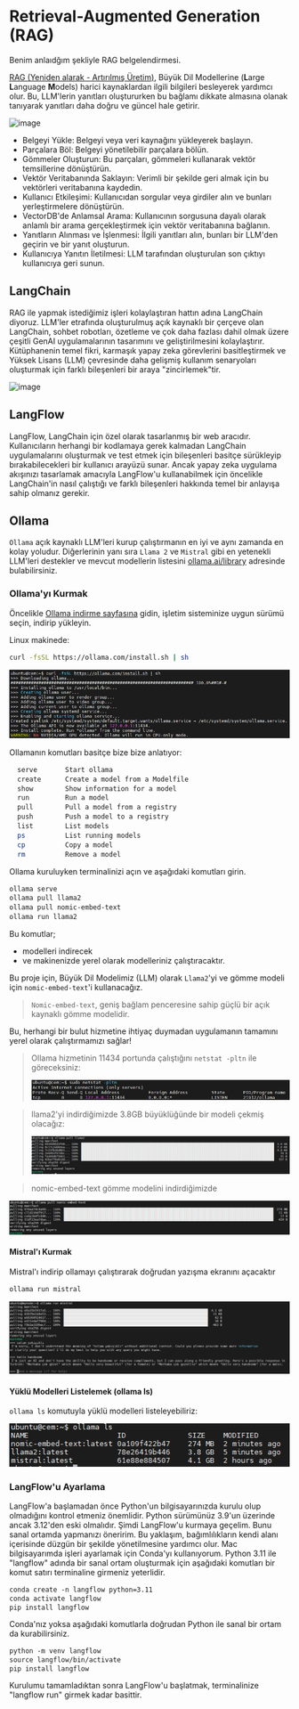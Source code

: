 # Retrieval-Augmented Generation (RAG)
Benim anlaıdğım şekliyle RAG belgelendirmesi.

[RAG (Yeniden alarak - Artırılmış Üretim)](https://newsletter.nocode.ai/p/guide-retrieval-augmented-generation), Büyük Dil Modellerine (**L**arge **L**anguage **M**odels) harici kaynaklardan ilgili bilgileri besleyerek yardımcı olur. 
Bu, LLM'lerin yanıtları oluştururken bu bağlamı dikkate almasına olanak tanıyarak yanıtları daha doğru ve güncel hale getirir.

![image](https://github.com/cemtopkaya/retrieval-augmented-generation/assets/261946/d277a72a-2e32-4a20-baf6-00bde5a40299)

- Belgeyi Yükle: Belgeyi veya veri kaynağını yükleyerek başlayın. 
- Parçalara Böl: Belgeyi yönetilebilir parçalara bölün.
- Gömmeler Oluşturun: Bu parçaları, gömmeleri kullanarak vektör temsillerine dönüştürün.
- Vektör Veritabanında Saklayın: Verimli bir şekilde geri almak için bu vektörleri veritabanına kaydedin.
- Kullanıcı Etkileşimi: Kullanıcıdan sorgular veya girdiler alın ve bunları yerleştirmelere dönüştürün.
- VectorDB'de Anlamsal Arama: Kullanıcının sorgusuna dayalı olarak anlamlı bir arama gerçekleştirmek için vektör veritabanına bağlanın.
- Yanıtların Alınması ve İşlenmesi: İlgili yanıtları alın, bunları bir LLM'den geçirin ve bir yanıt oluşturun.
- Kullanıcıya Yanıtın İletilmesi: LLM tarafından oluşturulan son çıktıyı kullanıcıya geri sunun.

## LangChain
RAG ile yapmak istediğimiz işleri kolaylaştıran hattın adına LangChain diyoruz. LLM'ler etrafında oluşturulmuş açık kaynaklı bir çerçeve olan LangChain, sohbet robotları, özetleme ve çok daha fazlası dahil olmak üzere çeşitli GenAI uygulamalarının tasarımını ve geliştirilmesini kolaylaştırır. Kütüphanenin temel fikri, karmaşık yapay zeka görevlerini basitleştirmek ve Yüksek Lisans (LLM) çevresinde daha gelişmiş kullanım senaryoları oluşturmak için farklı bileşenleri bir araya "zincirlemek"tir.

![image](https://github.com/cemtopkaya/retrieval-augmented-generation/assets/261946/4c21d8ba-4d7b-4e2d-bfd9-0328a64257c9)

## LangFlow
LangFlow, LangChain için özel olarak tasarlanmış bir web aracıdır. Kullanıcıların herhangi bir kodlamaya gerek kalmadan LangChain uygulamalarını oluşturmak ve test etmek için bileşenleri basitçe sürükleyip bırakabilecekleri bir kullanıcı arayüzü sunar. Ancak yapay zeka uygulama akışınızı tasarlamak amacıyla LangFlow'u kullanabilmek için öncelikle LangChain'in nasıl çalıştığı ve farklı bileşenleri hakkında temel bir anlayışa sahip olmanız gerekir.

## Ollama
`Ollama` açık kaynaklı LLM'leri kurup çalıştırmanın en iyi ve aynı zamanda en kolay yoludur. Diğerlerinin yanı sıra `Llama 2` ve `Mistral` gibi en yetenekli LLM'leri destekler ve mevcut modellerin listesini [ollama.ai/library](https://ollama.com/library) adresinde bulabilirsiniz.

### Ollama'yı Kurmak 
Öncelikle [Ollama indirme sayfasına](https://ollama.com/download) gidin, işletim sisteminize uygun sürümü seçin, indirip yükleyin. 

Linux makinede:
```sh
curl -fsSL https://ollama.com/install.sh | sh
```

![Ollamayı Kurmak](images/install_ollama.png)

Ollamanın komutları basitçe bize  bize anlatıyor:

```sh
  serve       Start ollama
  create      Create a model from a Modelfile
  show        Show information for a model
  run         Run a model
  pull        Pull a model from a registry
  push        Push a model to a registry
  list        List models
  ps          List running models
  cp          Copy a model
  rm          Remove a model
```

Ollama kuruluyken terminalinizi açın ve aşağıdaki komutları girin. 

```sh
ollama serve
ollama pull llama2
ollama pull nomic-embed-text
ollama run llama2
```

Bu komutlar; 
- modelleri indirecek
- ve makinenizde yerel olarak modelleriniz çalıştıracaktır.

Bu proje için, Büyük Dil Modelimiz (LLM) olarak `Llama2`'yi ve gömme modeli için `nomic-embed-text`'i kullanacağız. 

> `Nomic-embed-text`, geniş bağlam penceresine sahip güçlü bir açık kaynaklı gömme modelidir.

Bu, herhangi bir bulut hizmetine ihtiyaç duymadan uygulamanın tamamını yerel olarak çalıştırmamızı sağlar!

> Ollama hizmetinin 11434 portunda çalıştığını `netstat -pltn` ile göreceksiniz:
> 
> ![Ollama port on 11434](images/ollama_port_11434.png)

> llama2'yi indirdiğimizde 3.8GB büyüklüğünde bir modeli çekmiş olacağız:
> 
> ![llama2 indirmek](images/download_llama2.png)

> nomic-embed-text gömme modelini indirdiğimizde 

![nomic-embed-text indirmek](images/download_nomic-embed-text.png) 

#### Mistral'ı Kurmak 

Mistral'ı indirip ollamayı çalıştırarak doğrudan yazışma ekranını açacaktır

```sh
ollama run mistral
```

![mistralı kurmak](images/install_mistral.png)

#### Yüklü Modelleri Listelemek (ollama ls)
`ollama ls` komutuyla yüklü modelleri listeleyebiliriz:

![yüklü modelleri listele](images/list_models.png)

### LangFlow'u Ayarlama 

LangFlow'a başlamadan önce Python'un bilgisayarınızda kurulu olup olmadığını kontrol etmeniz önemlidir. Python sürümünüz 3.9'un üzerinde ancak 3.12'den eski olmalıdır. 
Şimdi LangFlow'u kurmaya geçelim. Bunu sanal ortamda yapmanızı öneririm. Bu yaklaşım, bağımlılıkların kendi alanı içerisinde düzgün bir şekilde yönetilmesine yardımcı olur. Mac bilgisayarımda işleri ayarlamak için Conda'yı kullanıyorum. Python 3.11 ile "langflow" adında bir sanal ortam oluşturmak için aşağıdaki komutları bir komut satırı terminaline girmeniz yeterlidir.

```shell
conda create -n langflow python=3.11
conda activate langflow
pip install langflow
```

Conda'nız yoksa aşağıdaki komutlarla doğrudan Python ile sanal bir ortam da kurabilirsiniz.
```shell
python -m venv langflow
source langflow/bin/activate
pip install langflow
```

Kurulumu tamamladıktan sonra LangFlow'u başlatmak, terminalinize "langflow run" girmek kadar basittir.
